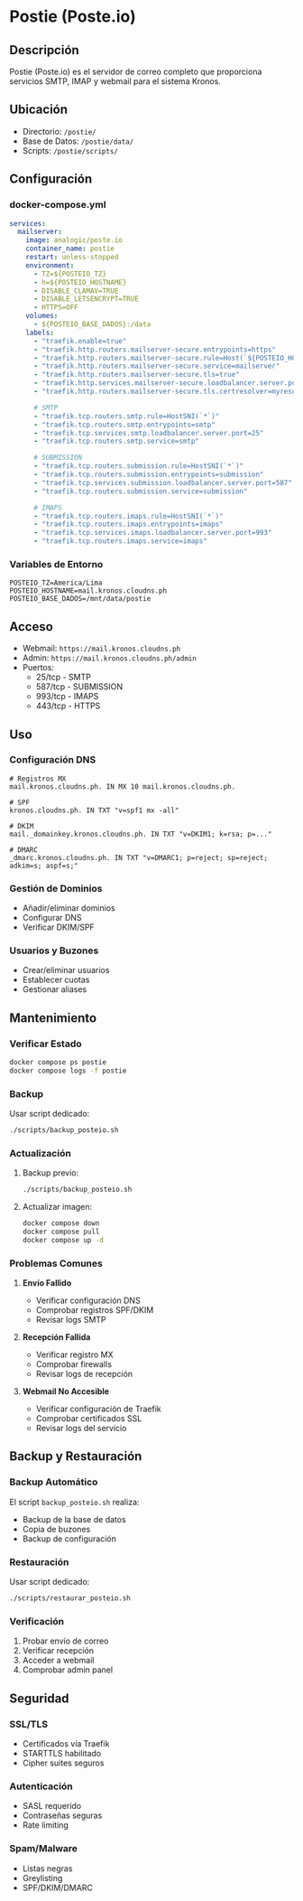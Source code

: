 # Postie (Poste.io)

## Descripción
Postie (Poste.io) es el servidor de correo completo que proporciona servicios SMTP, IMAP y webmail para el sistema Kronos.

## Ubicación
- Directorio: `/postie/`
- Base de Datos: `/postie/data/`
- Scripts: `/postie/scripts/`

## Configuración

### docker-compose.yml
```yaml
services:
  mailserver:
    image: analogic/poste.io
    container_name: postie
    restart: unless-stopped
    environment:
      - TZ=${POSTEIO_TZ}
      - h=${POSTEIO_HOSTNAME}
      - DISABLE_CLAMAV=TRUE
      - DISABLE_LETSENCRYPT=TRUE
      - HTTPS=OFF
    volumes:
      - ${POSTEIO_BASE_DADOS}:/data
    labels:
      - "traefik.enable=true"
      - "traefik.http.routers.mailserver-secure.entrypoints=https"
      - "traefik.http.routers.mailserver-secure.rule=Host(`${POSTEIO_HOSTNAME}`)"
      - "traefik.http.routers.mailserver-secure.service=mailserver"
      - "traefik.http.routers.mailserver-secure.tls=true"
      - "traefik.http.services.mailserver-secure.loadbalancer.server.port=443"
      - "traefik.http.routers.mailserver-secure.tls.certresolver=myresolver"

      # SMTP
      - "traefik.tcp.routers.smtp.rule=HostSNI(`*`)"
      - "traefik.tcp.routers.smtp.entrypoints=smtp"
      - "traefik.tcp.services.smtp.loadbalancer.server.port=25"
      - "traefik.tcp.routers.smtp.service=smtp"

      # SUBMISSION
      - "traefik.tcp.routers.submission.rule=HostSNI(`*`)"
      - "traefik.tcp.routers.submission.entrypoints=submission"
      - "traefik.tcp.services.submission.loadbalancer.server.port=587"
      - "traefik.tcp.routers.submission.service=submission"

      # IMAPS
      - "traefik.tcp.routers.imaps.rule=HostSNI(`*`)"
      - "traefik.tcp.routers.imaps.entrypoints=imaps"
      - "traefik.tcp.services.imaps.loadbalancer.server.port=993"
      - "traefik.tcp.routers.imaps.service=imaps"
```

### Variables de Entorno
```env
POSTEIO_TZ=America/Lima
POSTEIO_HOSTNAME=mail.kronos.cloudns.ph
POSTEIO_BASE_DADOS=/mnt/data/postie
```

## Acceso
- Webmail: `https://mail.kronos.cloudns.ph`
- Admin: `https://mail.kronos.cloudns.ph/admin`
- Puertos:
  - 25/tcp - SMTP
  - 587/tcp - SUBMISSION
  - 993/tcp - IMAPS
  - 443/tcp - HTTPS

## Uso

### Configuración DNS
```
# Registros MX
mail.kronos.cloudns.ph. IN MX 10 mail.kronos.cloudns.ph.

# SPF
kronos.cloudns.ph. IN TXT "v=spf1 mx -all"

# DKIM
mail._domainkey.kronos.cloudns.ph. IN TXT "v=DKIM1; k=rsa; p=..."

# DMARC
_dmarc.kronos.cloudns.ph. IN TXT "v=DMARC1; p=reject; sp=reject; adkim=s; aspf=s;"
```

### Gestión de Dominios
- Añadir/eliminar dominios
- Configurar DNS
- Verificar DKIM/SPF

### Usuarios y Buzones
- Crear/eliminar usuarios
- Establecer cuotas
- Gestionar aliases

## Mantenimiento

### Verificar Estado
```bash
docker compose ps postie
docker compose logs -f postie
```

### Backup
Usar script dedicado:
```bash
./scripts/backup_posteio.sh
```

### Actualización
1. Backup previo:
   ```bash
   ./scripts/backup_posteio.sh
   ```
2. Actualizar imagen:
   ```bash
   docker compose down
   docker compose pull
   docker compose up -d
   ```

### Problemas Comunes
1. **Envío Fallido**
   - Verificar configuración DNS
   - Comprobar registros SPF/DKIM
   - Revisar logs SMTP

2. **Recepción Fallida**
   - Verificar registro MX
   - Comprobar firewalls
   - Revisar logs de recepción

3. **Webmail No Accesible**
   - Verificar configuración de Traefik
   - Comprobar certificados SSL
   - Revisar logs del servicio

## Backup y Restauración

### Backup Automático
El script `backup_posteio.sh` realiza:
- Backup de la base de datos
- Copia de buzones
- Backup de configuración

### Restauración
Usar script dedicado:
```bash
./scripts/restaurar_posteio.sh
```

### Verificación
1. Probar envío de correo
2. Verificar recepción
3. Acceder a webmail
4. Comprobar admin panel

## Seguridad

### SSL/TLS
- Certificados vía Traefik
- STARTTLS habilitado
- Cipher suites seguros

### Autenticación
- SASL requerido
- Contraseñas seguras
- Rate limiting

### Spam/Malware
- Listas negras
- Greylisting
- SPF/DKIM/DMARC
